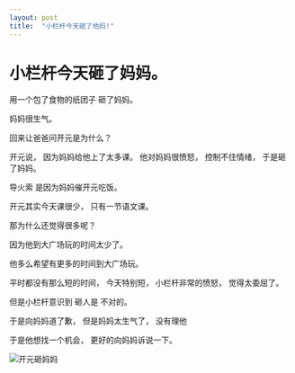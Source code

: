 ```yaml
---
layout: post
title:  "小栏杆今天砸了他妈!"
---
```


# 小栏杆今天砸了妈妈。 

用一个包了食物的纸团子 砸了妈妈。 

妈妈很生气。

回来让爸爸问开元是为什么？ 



开元说， 因为妈妈给他上了太多课。 他对妈妈很愤怒， 控制不住情绪， 于是砸了妈妈。

导火索 是因为妈妈催开元吃饭。 



开元其实今天课很少， 只有一节语文课。 

那为什么还觉得很多呢？ 

因为他到大广场玩的时间太少了。 



他多么希望有更多的时间到大广场玩。 

平时都没有那么短的时间， 今天特别短， 小栏杆非常的愤怒， 觉得太委屈了。 



但是小栏杆意识到 砸人是  不对的。

于是向妈妈道了歉， 但是妈妈太生气了， 没有理他

于是他想找一个机会， 更好的向妈妈诉说一下。 



![开元砸妈妈](D:\github_blog\huanglei3221.github.io\_posts\开元砸妈妈.bmp)